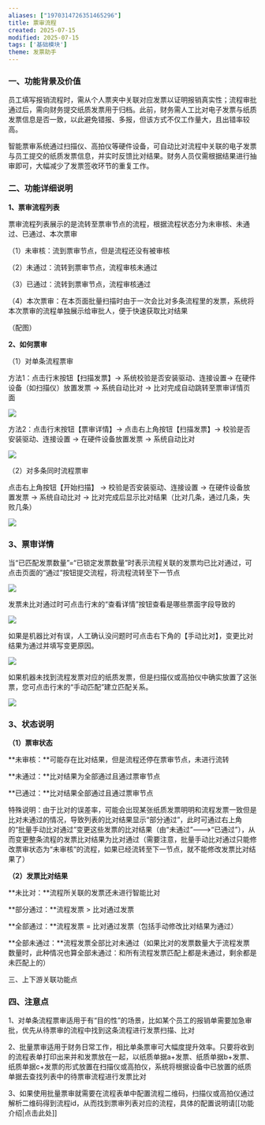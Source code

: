 ```yaml
---
aliases: ["1970314726351465296"]
title: 票审流程
created: 2025-07-15
modified: 2025-07-15
tags: ['基础模块']
theme: 发票助手
---
```


### 一、功能背景及价值

员工填写报销流程时，需从个人票夹中关联对应发票以证明报销真实性；流程审批通过后，需向财务提交纸质发票用于归档。此前，财务需人工比对电子发票与纸质发票信息是否一致，以此避免错报、多报，但该方式不仅工作量大，且出错率较高。

智能票审系统通过扫描仪、高拍仪等硬件设备，可自动比对流程中关联的电子发票与员工提交的纸质发票信息，并实时反馈比对结果。财务人员仅需根据结果进行抽审即可，大幅减少了发票签收环节的重复工作。

### 二、功能详细说明

**1、票审流程列表**

票审流程列表展示的是流转至票审节点的流程，根据流程状态分为未审核、未通过、已通过、本次票审

（1）未审核：流到票审节点，但是流程还没有被审核

（2）未通过：流转到票审节点，流程审核未通过

（3）已通过：流转到票审节点，流程审核通过

（4）本次票审：在本页面批量扫描时由于一次会比对多条流程里的发票，系统将本次票审的流程单独展示给审批人，便于快速获取比对结果

（配图）

**2、如何票审**

（1）对单条流程票审

方法1：点击行末按钮【扫描发票】-> 系统校验是否安装驱动、连接设置-> 在硬件设备（如扫描仪）放置发票 -> 系统自动比对 -> 比对完成自动跳转至票审详情页面

![](4a796f8763668c1a80c6060b23234c3c.jpg)

方法2：点击行末按钮【票审详情】-> 点击右上角按钮【扫描发票】-> 校验是否安装驱动、连接设置 -> 在硬件设备放置发票 -> 系统自动比对

![](8445faeb0a9fc3dfca4f167b31c88bb7.jpg)

（2）对多条同时流程票审

点击右上角按钮【开始扫描】 -> 校验是否安装驱动、连接设置 -> 在硬件设备放置发票 -> 系统自动比对 -> 比对完成后显示比对结果（比对几条，通过几条，失败几条）

![](19f945b8f98891c172de951e7fd411b1.jpg)

### 3、票审详情

当“已匹配发票数量”=“已锁定发票数量”时表示流程关联的发票均已比对通过，可点击页面的“通过”按钮提交流程，将流程流转至下一节点

![](56e08866619a9b30062acfdfc2b946da.jpg)

发票未比对通过时可点击行末的“查看详情”按钮查看是哪些票面字段导致的

![](89c51cb5c0df00204ffee849237d4b87.jpg)

如果是机器比对有误，人工确认没问题时可点击右下角的【手动比对】，变更比对结果为通过并填写变更原因。

![](abedd28986556dbf14cbbab8b224530a.jpg)

如果机器未找到流程发票对应的纸质发票，但是扫描仪或高拍仪中确实放置了这张票，您可点击行末的“手动匹配”建立匹配关系。

![](61a8c3f60072e4747cd674992398675f.jpg)

### 3、状态说明

**（1）票审状态**

**未审核：**可能存在比对结果，但是流程还停在票审节点，未进行流转

**未通过：**比对结果为全部通过且通过票审节点

**已通过：**比对结果全部通过且通过票审节点

特殊说明：由于比对的误差率，可能会出现某张纸质发票明明和流程发票一致但是比对未通过的情况，导致列表的比对结果显示“部分通过”，此时可通过右上角的“批量手动比对通过”变更这些发票的比对结果（由“未通过”--->“已通过”），从而变更整条流程的发票比对结果为比对通过（需要注意，批量手动比对通过只能修改票审状态为“未审核”的流程，如果已经流转至下一节点，就不能修改发票比对结果了）

**（2）发票比对结果**

**未比对：**流程所关联的发票还未进行智能比对

**部分通过：**流程发票 > 比对通过发票

**全部通过：**流程发票 = 比对通过发票（包括手动修改比对结果为通过）

**全部未通过：**流程发票全部比对未通过（如果比对的发票数量大于流程发票数量时，此种情况也算全部未通过：和所有流程发票匹配上都是未通过，剩余都是未匹配上的）

三、上下游关联功能点

### 四、注意点

1、对单条流程票审适用于有“目的性”的场景，比如某个员工的报销单需要加急审批，优先从待票审的流程中找到这条流程进行发票扫描、比对

2、批量票审适用于财务日常工作，相比单条票审可大幅度提升效率。只要将收到的流程表单打印出来并和发票放在一起，以纸质单据a+发票、纸质单据b+发票、纸质单据c+发票的形式放置在扫描仪或高拍仪，系统将根据设备中已放置的纸质单据去查找列表中的待票审流程进行发票比对

3、如果使用批量票审就需要在流程表单中配置流程二维码，扫描仪或高拍仪通过解析二维码得到流程id，从而找到票审列表对应的流程，具体的配置说明请[[功能介绍|点击此处]]